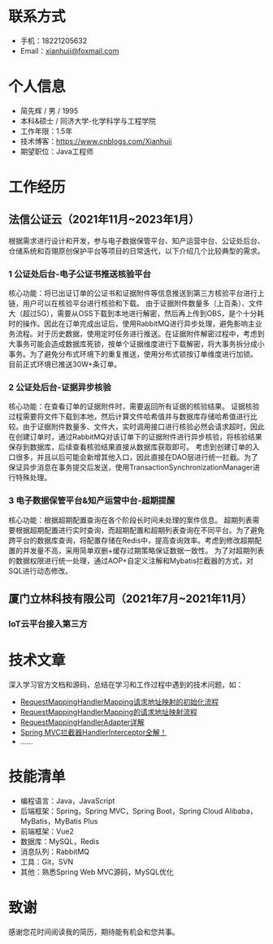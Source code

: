 # 联系方式
- 手机：18221205632
- Email：xianhuii@foxmail.com

# 个人信息
- 简先辉 / 男 / 1995
- 本科&硕士 / 同济大学-化学科学与工程学院
- 工作年限：1.5年
- 技术博客：https://www.cnblogs.com/Xianhuii
- 期望职位：Java工程师

# 工作经历
## 法信公证云（2021年11月~2023年1月）
根据需求进行设计和开发，参与电子数据保管平台、知产运营中台、公证处后台、仓储系统和百翎原创保护平台等项目的日常迭代，以下介绍几个比较典型的需求。
### 1 公证处后台-电子公证书推送核验平台
核心功能：将已出证订单的公证书和证据附件等信息推送到第三方核验平台进行上链，用户可以在核验平台进行核验和下载。
由于证据附件数量多（上百条）、文件大（超过5G），需要从OSS下载到本地进行解密，然后再上传到OBS，是个十分耗时的操作。因此在订单完成出证后，使用RabbitMQ进行异步处理，避免影响主业务流程。对于历史数据，使用定时任务进行推送。在证据附件解密过程中，考虑到大事务可能会造成数据库死锁，按单个证据维度进行下载解密，将大事务拆分成小事务。为了避免分布式环境下的重复推送，使用分布式锁按订单维度进行加锁。
目前正式环境已推送30W+条订单。
### 2 公证处后台-证据异步核验
核心功能：在查看订单的证据附件时，需要返回所有证据的核验结果。
证据核验过程需要将文件下载到本地，然后计算文件哈希值并与数据库存储哈希值进行比较。由于证据附件数量多、文件大，实时调用接口进行核验必然会请求超时。因此在创建订单时，通过RabbitMQ对该订单下的证据附件进行异步核验，将核验结果保存到数据库，后续查看核验结果直接从数据库获取即可。
考虑到创建订单的入口很多，并且以后可能会新增其他入口，因此直接在DAO层进行统一拦截。为了保证异步消息在事务提交后发送，使用TransactionSynchronizationManager进行特殊处理。
### 3 电子数据保管平台&知产运营中台-超期提醒
核心功能：根据超期配置查询在各个阶段长时间未处理的案件信息。
超期列表需要根据超期配置进行实时查询，而超期配置和超期列表查询在不同平台。为了避免跨平台的数据库查询，将配置存储在Redis中，提高查询效率。考虑到修改超期配置的并发量不高，采用简单双删+缓存过期策略保证数据一致性。
为了对超期列表的数据权限进行统一处理，通过AOP+自定义注解和Mybatis拦截器的方式，对SQL进行动态修改。

## 厦门立林科技有限公司（2021年7月~2021年11月）
### IoT云平台接入第三方


# 技术文章
深入学习官方文档和源码，总结在学习和工作过程中遇到的技术问题，如：
- [RequestMappingHandlerMapping请求地址映射的初始化流程](https://www.cnblogs.com/Xianhuii/p/16980975.html)
- [RequestMappingHandlerMapping的请求地址映射流程](https://www.cnblogs.com/Xianhuii/p/16988549.html)
- [RequestMappingHandlerAdapter详解](https://www.cnblogs.com/Xianhuii/p/17018699.html)
- [Spring MVC拦截器HandlerInterceptor全解！](https://www.cnblogs.com/Xianhuii/p/16990517.html)
- ……

# 技能清单
- 编程语言：Java，JavaScript
- 后端框架：Spring，Spring MVC，Spring Boot，Spring Cloud Alibaba，MyBatis，MyBatis Plus
- 前端框架：Vue2
- 数据库：MySQL，Redis
- 消息队列：RabbitMQ
- 工具：Git，SVN
- 其他：熟悉Spring Web MVC源码，MySQL优化

# 致谢
感谢您花时间阅读我的简历，期待能有机会和您共事。